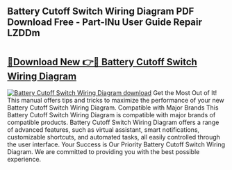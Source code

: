 ## Battery Cutoff Switch Wiring Diagram PDF Download Free - Part-INu User Guide Repair LZDDm

# <h2><a href="http://dfhpen.blite.top/?on=Battery+Cutoff+Switch+Wiring+Diagram">🔗Download New 👉🔴 Battery Cutoff Switch Wiring Diagram</a></h2>

[![Battery Cutoff Switch Wiring Diagram download](https://i.imgur.com/lujVjoI.png)](http://dfhpen.blite.top/?on=Battery+Cutoff+Switch+Wiring+Diagram)
Get the Most Out of It! This manual offers tips and tricks to maximize the performance of your new Battery Cutoff Switch Wiring Diagram. Compatible with Major Brands This Battery Cutoff Switch Wiring Diagram is compatible with major brands of compatible products. Battery Cutoff Switch Wiring Diagram offers a range of advanced features, such as virtual assistant, smart notifications, customizable shortcuts, and automated tasks, all easily controlled through the user interface. Your Success is Our Priority Battery Cutoff Switch Wiring Diagram. We are committed to providing you with the best possible experience.
